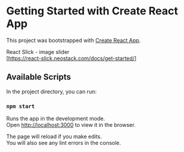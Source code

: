 # Getting Started with Create React App

This project was bootstrapped with [Create React App](https://github.com/facebook/create-react-app).

React Slick - image slider
<br/>
[https://react-slick.neostack.com/docs/get-started/]


## Available Scripts

In the project directory, you can run:

### `npm start`

Runs the app in the development mode.\
Open [http://localhost:3000](http://localhost:3000) to view it in the browser.

The page will reload if you make edits.\
You will also see any lint errors in the console.

